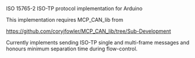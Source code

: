 ISO 15765-2 ISO-TP protocol implementation for Arduino

This implementation requires MCP_CAN_lib from

https://github.com/coryjfowler/MCP_CAN_lib/tree/Sub-Development

Currently implements sending ISO-TP single and multi-frame messages and
honours minimum separation time during flow-control.
